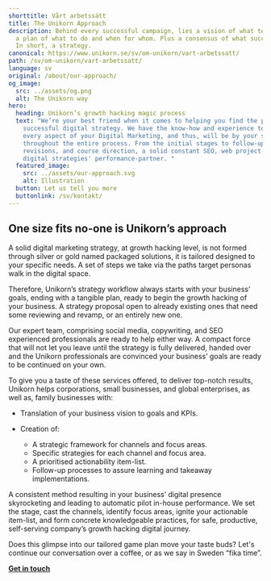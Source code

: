 ```yaml
---
shorttitle: Vårt arbetssätt
title: The Unikorn Approach
description: Behind every successful campaign, lies a vision of what to achieve,
  a plan of what to do and when for whom. Plus a consensus of what success is.
  In short, a strategy.
canonical: https://www.unikorn.se/sv/om-unikorn/vart-arbetssatt/
path: /sv/om-unikorn/vart-arbetssatt/
language: sv
original: /about/our-approach/
og_image:
  src: ../assets/og.png
  alt: The Unikorn way
hero:
  heading: Unikorn’s growth hacking magic process
  text: "We’re your best friend when it comes to helping you find the path to a
    successful digital strategy. We have the know-how and experience to handle
    every aspect of your Digital Marketing, and thus, will be by your side
    throughout the entire process. From the initial stages to follow-ups,
    revisions, and course direction, a solid constant SEO, web project and
    digital strategies' performance-partner. "
  featured_image:
    src: ../assets/our-approach.svg
    alt: Illustration
  button: Let us tell you more
  buttonlink: /sv/kontakt/
---
```

## One size fits no-one is Unikorn’s approach

A solid digital marketing strategy, at growth hacking level, is not formed through silver or gold named packaged solutions, it is tailored designed to your specific needs. A set of steps we take via the paths target personas walk in the digital space.

Therefore, Unikorn’s strategy workflow always starts with your business’ goals, ending with a tangible plan, ready to begin the growth hacking of your business. A strategy proposal open to already existing ones that need some reviewing and revamp, or an entirely new one.

Our expert team, comprising social media, copywriting, and SEO experienced professionals are ready to help either way. A compact force that will not let you leave until the strategy is fully delivered, handed over and the Unikorn professionals are convinced your business’ goals are ready to be continued on your own.

To give you a taste of these services offered, to deliver top-notch results, Unikorn helps corporations, small businesses, and global enterprises, as well as, family businesses with:

* Translation of your business vision to goals and KPIs.
* Creation of:

  * A strategic framework for channels and focus areas.
  * Specific strategies for each channel and focus area.
  * A prioritised actionability item-list.
  * Follow-up processes to assure learning and takeaway implementations.

A consistent method resulting in your business’ digital presence skyrocketing and leading to automatic pilot in-house performance. We set the stage, cast the channels, identify focus areas, ignite your actionable item-list, and form concrete knowledgeable practices, for safe, productive, self-serving company’s growth hacking digital journey.

Does this glimpse into our tailored game plan move your taste buds? Let's continue our conversation over a coffee, or as we say in Sweden “fika time”.

**[Get in touch](/sv/kontakt/)**